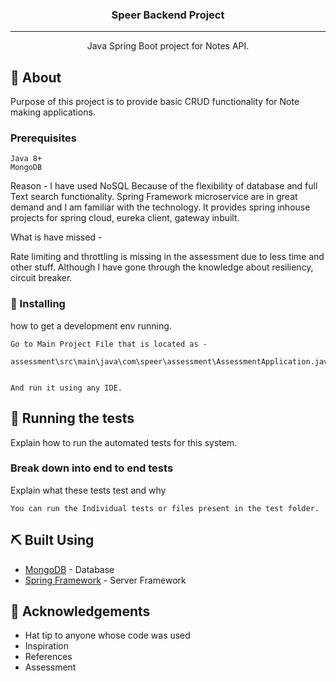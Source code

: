 

<h3 align="center">Speer Backend Project</h3>

<div align="center">


</div>

---

<p align="center"> Java Spring Boot project for Notes API.
    <br> 
</p>





## 🧐 About <a name = "about"></a>

Purpose of this project is to provide basic CRUD functionality for Note making applications.


### Prerequisites


```
Java 8+
MongoDB
```

Reason - I have used NoSQL Because of the flexibility of database and full Text search functionality. Spring Framework microservice are in great demand and I am familiar with the technology. It provides spring inhouse projects for spring cloud, eureka client, gateway inbuilt. 

What is have missed -

Rate limiting and throttling is missing in the assessment due to less time and other stuff. 
Although I have gone through the knowledge about resiliency, circuit breaker.

### 🥌 Installing

how to get a development env running.


```
Go to Main Project File that is located as -

assessment\src\main\java\com\speer\assessment\AssessmentApplication.java 


And run it using any IDE.

```




## 🔧 Running the tests <a name = "tests"></a>

Explain how to run the automated tests for this system.

### Break down into end to end tests

Explain what these tests test and why

```
You can run the Individual tests or files present in the test folder.
```



## ⛏️ Built Using <a name = "built_using"></a>

- [MongoDB](https://www.mongodb.com/) - Database
- [Spring Framework](https://start.spring.io/) - Server Framework


## 🎉 Acknowledgements <a name = "acknowledgement"></a>

- Hat tip to anyone whose code was used
- Inspiration
- References
- Assessment
